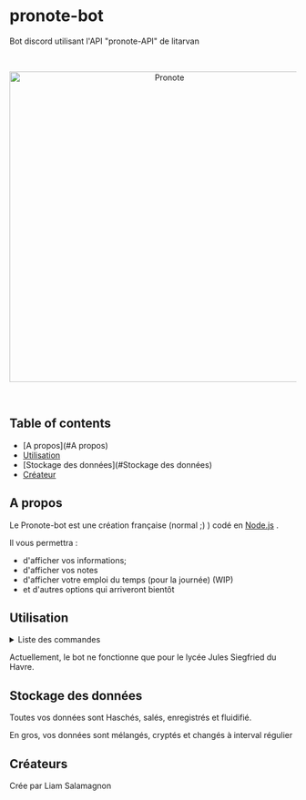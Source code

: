 # pronote-bot
Bot discord utilisant l'API "pronote-API" de litarvan

<div align="center">
  <br />
  <p>
    <img src="https://upload.wikimedia.org/wikipedia/commons/d/d4/Logo-pronote.png" width="546" alt="Pronote" />
  </p>
  <br />
  <p>
  </p>
  <p>
  </p>
</div>

## Table of contents

- [A propos](#A propos)
- [Utilisation](#Utilisation)
- [Stockage des données](#Stockage des données)
- [Créateur](#Créateurs)

## A propos

Le Pronote-bot est une création française (normal ;) ) codé en [Node.js](https://nodejs.org) .

Il vous permettra :
- d'afficher vos informations;
- d'afficher vos notes
- d'afficher votre emploi du temps (pour la journée) (WIP)
- et d'autres options qui arriveront bientôt

## Utilisation

<details>
  <summary>Liste des commandes</summary> 
    
    - ?aide : Affiche la liste des commandes
    - ?edt : Affiche votre emploi du temps de la journée
    - ?info : affiche les informations quelconques sur votre compte ENT
    - ?notes : Affiche vos moyennes
    - ?register : Vous permet de vous enregistrer
    - ?work : Vous permet d'afficher l'ensemble de vos devoirs pour les 7 jours à suivre
    
</details>


Actuellement, le bot ne fonctionne que pour le lycée Jules Siegfried du Havre.

## Stockage des données

Toutes vos données sont Haschés, salés, enregistrés et fluidifié.

En gros, vos données sont mélangés, cryptés et changés à interval régulier

## Créateurs

Crée par Liam Salamagnon
